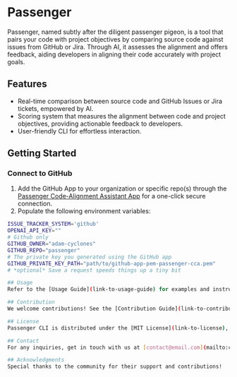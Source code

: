 # Passenger

Passenger, named subtly after the diligent passenger pigeon, is a tool that pairs your code with project objectives by comparing source code against issues from GitHub or Jira. Through AI, it assesses the alignment and offers feedback, aiding developers in aligning their code accurately with project goals.

## Features
- Real-time comparison between source code and GitHub Issues or Jira tickets, empowered by AI.
- Scoring system that measures the alignment between code and project objectives, providing actionable feedback to developers.
- User-friendly CLI for effortless interaction.

## Getting Started

### Connect to GitHub
1. Add the GitHub App to your organization or specific repo(s) through the [Passenger Code-Alignment Assistant App](https://github.com/apps/passenger-caa) for a one-click secure connection.
2. Populate the following environment variables:
```bash
ISSUE_TRACKER_SYSTEM='github'
OPENAI_API_KEY=""
# Github only
GITHUB_OWNER="adam-cyclones"
GITHUB_REPO="passenger"
# The private key you generated using the GitHub app
GITHUB_PRIVATE_KEY_PATH="path/to/github-app-pem-passenger-cca.pem"
# *optional* Save a request speeds things up a tiny bit

## Usage
Refer to the [Usage Guide](link-to-usage-guide) for examples and instructions on how to use Passenger.

## Contribution
We welcome contributions! See the [Contribution Guide](link-to-contribution-guide) for details on how to contribute.

## License
Passenger CLI is distributed under the [MIT License](link-to-license), ensuring it remains free and open for community development.

## Contact
For any inquiries, get in touch with us at [contact@email.com](mailto:contact@email.com).

## Acknowledgments
Special thanks to the community for their support and contributions!